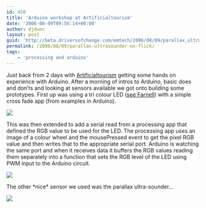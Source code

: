 ```yaml
---
id: 450
title: 'Arduino workshop at Artificialtourism'
date: '2006-08-09T09:56:14+00:00'
author: djdunc
layout: post
guid: 'http://beta.driversofchange.com/emtech/2006/08/09/parallax_ultrasounder_on_flick/'
permalink: /2006/08/09/parallax-ultrasounder-on-flick/
tags:
    - 'processing and arduino'
---
```


Just back from 2 days with [Artificialtourism](http://www.artificialtourism.com/) getting some hands on experience with Arduino. After a morning of intros to Arduino, basic does and don’ts and looking at sensors available we got onto building some prototypes. First up was using a tri colour LED ([see Farnell](http://uk.farnell.com/jsp/endecaSearch/partDetail.jsp?SKU=1168585&N=401)) with a simple cross fade app (from examples in Arduino).

[![](https://i0.wp.com/static.flickr.com/82/210796110_3a6e930407.jpg?w=400)](http://www.flickr.com/photos/96635144@N00/210796110/ "3 colour LED on Flickr - Photo Sharing!")

This was then extended to add a serial read from a processing app that defined the RGB value to be used for the LED. The processing app uses an image of a colour wheel and the mousePressed event to get the pixel RGB value and then writes that to the appropriate serial port. Arduino is watching the same port and when it receives data it buffers the RGB values reading them separately into a function that sets the RGB level of the LED using PWM input to the Arduino circuit.

[![](https://i0.wp.com/static.flickr.com/87/210796137_9a8a634651.jpg?w=400)](http://www.flickr.com/photos/96635144@N00/210796137// "3 colour LED with processing input on Flickr - Photo Sharing!")

The other \*nice\* sensor we used was the parallax ultra-sounder…

[![](https://i0.wp.com/static.flickr.com/57/210796153_4c79088d75.jpg?w=400)](http://www.flickr.com/photos/96635144@N00/210796153/ "parallax ultra-sounder on Flickr - Photo Sharing!")
